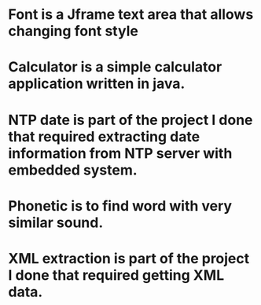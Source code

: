 # Font is a Jframe text area that allows changing font style

# Calculator is a simple calculator application written in java.

# NTP date is part of the project I done that required extracting date information from NTP server with embedded system.

# Phonetic is to find word with very similar sound.

# XML extraction is part of the project I done that required getting XML data.
